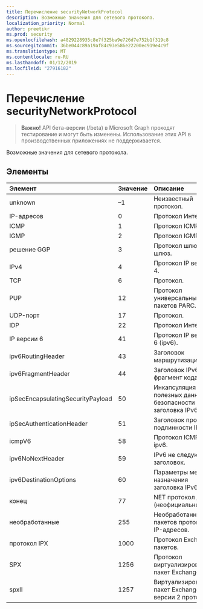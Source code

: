 ```yaml
---
title: Перечисление securityNetworkProtocol
description: Возможные значения для сетевого протокола.
localization_priority: Normal
author: preetikr
ms.prod: security
ms.openlocfilehash: a4829228935c8e7f325ba9e726d7e752b1f319c8
ms.sourcegitcommit: 36be044c89a19af84c93e586e22200ec919e4c9f
ms.translationtype: MT
ms.contentlocale: ru-RU
ms.lasthandoff: 01/12/2019
ms.locfileid: "27916182"
---
```

# <a name="securitynetworkprotocol-enum"></a>Перечисление securityNetworkProtocol

> **Важно!** API бета-версии (/beta) в Microsoft Graph проходят тестирование и могут быть изменены. Использование этих API в производственных приложениях не поддерживается.

Возможные значения для сетевого протокола.

## <a name="members"></a>Элементы

|Элемент|Значение|Описание|
|:---|:---|:---|
|unknown|–1|Неизвестный протокол.|
|IP-адресов|0|Протокол Интернета.|
|ICMP|1| Протокол ICMP.|
|IGMP|2| Протокол IGMP.|
|решение GGP|3| Протокол шлюз-шлюз.|
|IPv4|4| Протокол IP версии 4.|
|TCP|6| Протокол.|
|PUP|12| Протокол универсальные пакетов PARC.|
|UDP-порт|17| Протокол.|
|IDP|22| Протокол Интернета.|
|IP версии 6|41| Протокол IP версии 6 (ipv6).|
|ipv6RoutingHeader|43| Заголовок маршрутизации IPv6.|
|ipv6FragmentHeader|44| Заголовок IPv6 фрагмент кода.|
|ipSecEncapsulatingSecurityPayload|50| Инкапсуляция полезных данных безопасности заголовка IPv6.|
|ipSecAuthenticationHeader|51| Заголовок проверки подлинности IPv6.|
|icmpV6|58| Протокол ICMP для ipv6.|
|ipv6NoNextHeader|59| IPv6 не следующий заголовок.|
|ipv6DestinationOptions|60| Параметры места назначения заголовка IPv6.|
|конец|77| NET протокол диска (неофициальный).|
|необработанные|255| Необработанные пакетов протокола IP-адресов.|
|протокол IPX|1000| Протокол Exchange пакетов.|
|SPX|1256| Протокол виртуализированный пакет Exchange.|
|spxII|1257| Виртуализированный пакет Exchange версии 2 протокола.|
